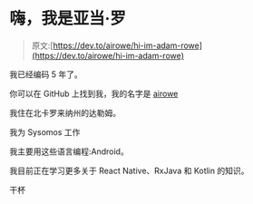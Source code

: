 # 嗨，我是亚当·罗

> 原文:[https://dev.to/airowe/hi-im-adam-rowe](https://dev.to/airowe/hi-im-adam-rowe)

我已经编码 5 年了。

你可以在 GitHub 上找到我，我的名字是 [airowe](https://github.com/airowe)

我住在北卡罗来纳州的达勒姆。

我为 Sysomos 工作

我主要用这些语言编程:Android。

我目前正在学习更多关于 React Native、RxJava 和 Kotlin 的知识。

干杯